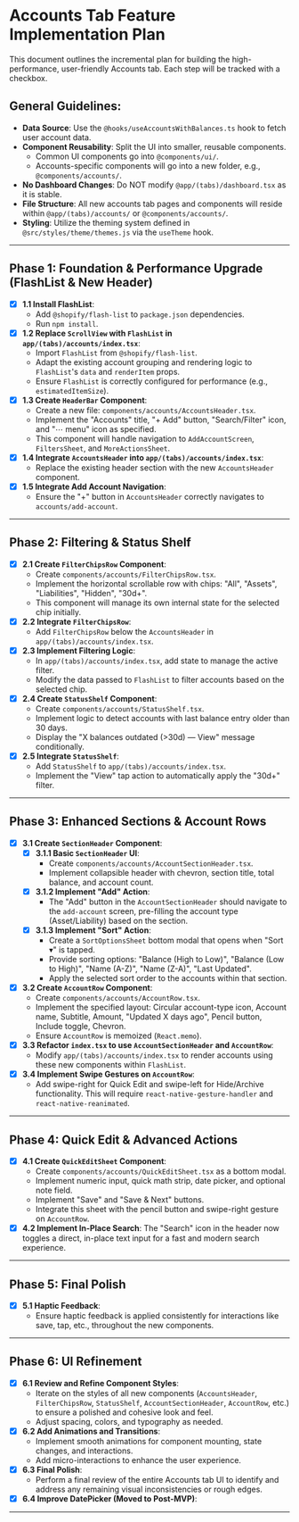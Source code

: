 # Accounts Tab Feature Implementation Plan

This document outlines the incremental plan for building the high-performance, user-friendly Accounts tab. Each step will be tracked with a checkbox.

## General Guidelines:
-   **Data Source**: Use the `@hooks/useAccountsWithBalances.ts` hook to fetch user account data.
-   **Component Reusability**: Split the UI into smaller, reusable components.
    -   Common UI components go into `@components/ui/`.
    -   Accounts-specific components will go into a new folder, e.g., `@components/accounts/`.
-   **No Dashboard Changes**: Do NOT modify `@app/(tabs)/dashboard.tsx` as it is stable.
-   **File Structure**: All new accounts tab pages and components will reside within `@app/(tabs)/accounts/` or `@components/accounts/`.
-   **Styling**: Utilize the theming system defined in `@src/styles/theme/themes.js` via the `useTheme` hook.

---

## Phase 1: Foundation & Performance Upgrade (FlashList & New Header)

-   [x] **1.1 Install FlashList**:
    -   Add `@shopify/flash-list` to `package.json` dependencies.
    -   Run `npm install`.
-   [x] **1.2 Replace `ScrollView` with `FlashList` in `app/(tabs)/accounts/index.tsx`**:
    -   Import `FlashList` from `@shopify/flash-list`.
    -   Adapt the existing account grouping and rendering logic to `FlashList`'s `data` and `renderItem` props.
    -   Ensure `FlashList` is correctly configured for performance (e.g., `estimatedItemSize`).
-   [x] **1.3 Create `HeaderBar` Component**:
    -   Create a new file: `components/accounts/AccountsHeader.tsx`.
    -   Implement the "Accounts" title, "+ Add" button, "Search/Filter" icon, and "⋯ menu" icon as specified.
    -   This component will handle navigation to `AddAccountScreen`, `FiltersSheet`, and `MoreActionsSheet`.
-   [x] **1.4 Integrate `AccountsHeader` into `app/(tabs)/accounts/index.tsx`**:
    -   Replace the existing header section with the new `AccountsHeader` component.
-   [x] **1.5 Integrate Add Account Navigation**: 
    -   Ensure the "+" button in `AccountsHeader` correctly navigates to `accounts/add-account`.

---

## Phase 2: Filtering & Status Shelf

-   [x] **2.1 Create `FilterChipsRow` Component**:
    -   Create `components/accounts/FilterChipsRow.tsx`.
    -   Implement the horizontal scrollable row with chips: "All", "Assets", "Liabilities", "Hidden", "30d+".
    -   This component will manage its own internal state for the selected chip initially.
-   [x] **2.2 Integrate `FilterChipsRow`**:
    -   Add `FilterChipsRow` below the `AccountsHeader` in `app/(tabs)/accounts/index.tsx`.
-   [x] **2.3 Implement Filtering Logic**:
    -   In `app/(tabs)/accounts/index.tsx`, add state to manage the active filter.
    -   Modify the data passed to `FlashList` to filter accounts based on the selected chip.
-   [x] **2.4 Create `StatusShelf` Component**:
    -   Create `components/accounts/StatusShelf.tsx`.
    -   Implement logic to detect accounts with last balance entry older than 30 days.
    -   Display the "X balances outdated (>30d) — View" message conditionally.
-   [x] **2.5 Integrate `StatusShelf`**:
    -   Add `StatusShelf` to `app/(tabs)/accounts/index.tsx`.
    -   Implement the "View" tap action to automatically apply the "30d+" filter.

---

## Phase 3: Enhanced Sections & Account Rows

-   [x] **3.1 Create `SectionHeader` Component**:
    -   [x] **3.1.1 Basic `SectionHeader` UI**:
        -   Create `components/accounts/AccountSectionHeader.tsx`.
        -   Implement collapsible header with chevron, section title, total balance, and account count.
    -   [x] **3.1.2 Implement "Add" Action**:
        -   The "Add" button in the `AccountSectionHeader` should navigate to the `add-account` screen, pre-filling the account type (Asset/Liability) based on the section.
    -   [x] **3.1.3 Implement "Sort" Action**:
        -   Create a `SortOptionsSheet` bottom modal that opens when "Sort ▾" is tapped.
        -   Provide sorting options: "Balance (High to Low)", "Balance (Low to High)", "Name (A-Z)", "Name (Z-A)", "Last Updated".
        -   Apply the selected sort order to the accounts within that section.
-   [x] **3.2 Create `AccountRow` Component**:
    -   Create `components/accounts/AccountRow.tsx`.
    -   Implement the specified layout: Circular account-type icon, Account name, Subtitle, Amount, "Updated X days ago", Pencil button, Include toggle, Chevron.
    -   Ensure `AccountRow` is memoized (`React.memo`).
-   [x] **3.3 Refactor `index.tsx` to use `AccountSectionHeader` and `AccountRow`**:
    -   Modify `app/(tabs)/accounts/index.tsx` to render accounts using these new components within `FlashList`.
-   [x] **3.4 Implement Swipe Gestures on `AccountRow`**:
    -   Add swipe-right for Quick Edit and swipe-left for Hide/Archive functionality. This will require `react-native-gesture-handler` and `react-native-reanimated`.

---

## Phase 4: Quick Edit & Advanced Actions

-   [x] **4.1 Create `QuickEditSheet` Component**:
    -   Create `components/accounts/QuickEditSheet.tsx` as a bottom modal.
    -   Implement numeric input, quick math strip, date picker, and optional note field.
    -   Implement "Save" and "Save & Next" buttons.
    -   Integrate this sheet with the pencil button and swipe-right gesture on `AccountRow`.
-   [x] **4.2 Implement In-Place Search**: The "Search" icon in the header now toggles a direct, in-place text input for a fast and modern search experience.

---

## Phase 5: Final Polish

-   [x] **5.1 Haptic Feedback**:
    -   Ensure haptic feedback is applied consistently for interactions like save, tap, etc., throughout the new components.

---

## Phase 6: UI Refinement

-   [x] **6.1 Review and Refine Component Styles**:
    -   Iterate on the styles of all new components (`AccountsHeader`, `FilterChipsRow`, `StatusShelf`, `AccountSectionHeader`, `AccountRow`, etc.) to ensure a polished and cohesive look and feel.
    -   Adjust spacing, colors, and typography as needed.
-   [x] **6.2 Add Animations and Transitions**:
    -   Implement smooth animations for component mounting, state changes, and interactions.
    -   Add micro-interactions to enhance the user experience.
-   [x] **6.3 Final Polish**:
    -   Perform a final review of the entire Accounts tab UI to identify and address any remaining visual inconsistencies or rough edges.
-   [x] **6.4 Improve DatePicker (Moved to Post-MVP)**:

---